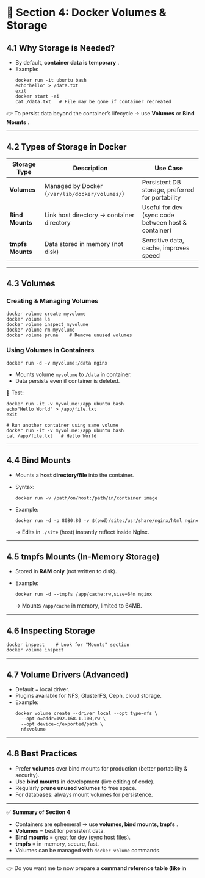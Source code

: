 
# 📘 Section 4: Docker Volumes & Storage

## 4.1 Why Storage is Needed?

* By default,  **container data is temporary** .
* Example:
  <pre class="overflow-visible!" data-start="339" data-end="506"><div class="contain-inline-size rounded-2xl relative bg-token-sidebar-surface-primary"><div class="sticky top-9"><div class="absolute end-0 bottom-0 flex h-9 items-center pe-2"><div class="bg-token-bg-elevated-secondary text-token-text-secondary flex items-center gap-4 rounded-sm px-2 font-sans text-xs"></div></div></div><div class="overflow-y-auto p-4" dir="ltr"><code class="whitespace-pre! language-bash"><span><span>docker run -it ubuntu bash
  </span><span>echo</span><span></span><span>"hello"</span><span> > /data.txt
  </span><span>exit</span><span>
  docker start -ai <container>
  </span><span>cat</span><span> /data.txt   </span><span># File may be gone if container recreated</span><span>
  </span></span></code></div></div></pre>

👉 To persist data beyond the container’s lifecycle → use **Volumes** or  **Bind Mounts** .

---

## 4.2 Types of Storage in Docker

| Storage Type           | Description                                      | Use Case                                            |
| ---------------------- | ------------------------------------------------ | --------------------------------------------------- |
| **Volumes**      | Managed by Docker (`/var/lib/docker/volumes/`) | Persistent DB storage, preferred for portability    |
| **Bind Mounts**  | Link host directory → container directory       | Useful for dev (sync code between host & container) |
| **tmpfs Mounts** | Data stored in memory (not disk)                 | Sensitive data, cache, improves speed               |

---

## 4.3 Volumes

### Creating & Managing Volumes

<pre class="overflow-visible!" data-start="1106" data-end="1268"><div class="contain-inline-size rounded-2xl relative bg-token-sidebar-surface-primary"><div class="sticky top-9"><div class="absolute end-0 bottom-0 flex h-9 items-center pe-2"><div class="bg-token-bg-elevated-secondary text-token-text-secondary flex items-center gap-4 rounded-sm px-2 font-sans text-xs"></div></div></div><div class="overflow-y-auto p-4" dir="ltr"><code class="whitespace-pre! language-bash"><span><span>docker volume create myvolume
docker volume </span><span>ls</span><span>
docker volume inspect myvolume
docker volume </span><span>rm</span><span> myvolume
docker volume prune    </span><span># Remove unused volumes</span><span>
</span></span></code></div></div></pre>

### Using Volumes in Containers

<pre class="overflow-visible!" data-start="1302" data-end="1351"><div class="contain-inline-size rounded-2xl relative bg-token-sidebar-surface-primary"><div class="sticky top-9"><div class="absolute end-0 bottom-0 flex h-9 items-center pe-2"><div class="bg-token-bg-elevated-secondary text-token-text-secondary flex items-center gap-4 rounded-sm px-2 font-sans text-xs"></div></div></div><div class="overflow-y-auto p-4" dir="ltr"><code class="whitespace-pre! language-bash"><span><span>docker run -d -v myvolume:/data nginx
</span></span></code></div></div></pre>

* Mounts volume `myvolume` to `/data` in container.
* Data persists even if container is deleted.

📌 Test:

<pre class="overflow-visible!" data-start="1464" data-end="1680"><div class="contain-inline-size rounded-2xl relative bg-token-sidebar-surface-primary"><div class="sticky top-9"><div class="absolute end-0 bottom-0 flex h-9 items-center pe-2"><div class="bg-token-bg-elevated-secondary text-token-text-secondary flex items-center gap-4 rounded-sm px-2 font-sans text-xs"></div></div></div><div class="overflow-y-auto p-4" dir="ltr"><code class="whitespace-pre! language-bash"><span><span>docker run -it -v myvolume:/app ubuntu bash
</span><span>echo</span><span></span><span>"Hello World"</span><span> > /app/file.txt
</span><span>exit</span><span>

</span><span># Run another container using same volume</span><span>
docker run -it -v myvolume:/app ubuntu bash
</span><span>cat</span><span> /app/file.txt   </span><span># Hello World</span><span>
</span></span></code></div></div></pre>

---

## 4.4 Bind Mounts

* Mounts a **host directory/file** into the container.
* Syntax:

  <pre class="overflow-visible!" data-start="1776" data-end="1844"><div class="contain-inline-size rounded-2xl relative bg-token-sidebar-surface-primary"><div class="sticky top-9"><div class="absolute end-0 bottom-0 flex h-9 items-center pe-2"><div class="bg-token-bg-elevated-secondary text-token-text-secondary flex items-center gap-4 rounded-sm px-2 font-sans text-xs"></div></div></div><div class="overflow-y-auto p-4" dir="ltr"><code class="whitespace-pre! language-bash"><span><span>docker run -v /path/on/host:/path/in/container image
  </span></span></code></div></div></pre>
* Example:

  <pre class="overflow-visible!" data-start="1858" data-end="1941"><div class="contain-inline-size rounded-2xl relative bg-token-sidebar-surface-primary"><div class="sticky top-9"><div class="absolute end-0 bottom-0 flex h-9 items-center pe-2"><div class="bg-token-bg-elevated-secondary text-token-text-secondary flex items-center gap-4 rounded-sm px-2 font-sans text-xs"></div></div></div><div class="overflow-y-auto p-4" dir="ltr"><code class="whitespace-pre! language-bash"><span><span>docker run -d -p 8080:80 -v $(</span><span>pwd</span><span>)/site:/usr/share/nginx/html nginx
  </span></span></code></div></div></pre>

  → Edits in `./site` (host) instantly reflect inside Nginx.

---

## 4.5 tmpfs Mounts (In-Memory Storage)

* Stored in **RAM only** (not written to disk).
* Example:

  <pre class="overflow-visible!" data-start="2112" data-end="2178"><div class="contain-inline-size rounded-2xl relative bg-token-sidebar-surface-primary"><div class="sticky top-9"><div class="absolute end-0 bottom-0 flex h-9 items-center pe-2"><div class="bg-token-bg-elevated-secondary text-token-text-secondary flex items-center gap-4 rounded-sm px-2 font-sans text-xs"></div></div></div><div class="overflow-y-auto p-4" dir="ltr"><code class="whitespace-pre! language-bash"><span><span>docker run -d --tmpfs /app/cache:rw,size=64m nginx
  </span></span></code></div></div></pre>

  → Mounts `/app/cache` in memory, limited to 64MB.

---

## 4.6 Inspecting Storage

<pre class="overflow-visible!" data-start="2263" data-end="2370"><div class="contain-inline-size rounded-2xl relative bg-token-sidebar-surface-primary"><div class="sticky top-9"><div class="absolute end-0 bottom-0 flex h-9 items-center pe-2"><div class="bg-token-bg-elevated-secondary text-token-text-secondary flex items-center gap-4 rounded-sm px-2 font-sans text-xs"></div></div></div><div class="overflow-y-auto p-4" dir="ltr"><code class="whitespace-pre! language-bash"><span><span>docker inspect <container_id>   </span><span># Look for "Mounts" section</span><span>
docker volume inspect <volume_name>
</span></span></code></div></div></pre>

---

## 4.7 Volume Drivers (Advanced)

* Default = local driver.
* Plugins available for NFS, GlusterFS, Ceph, cloud storage.
* Example:
  <pre class="overflow-visible!" data-start="2514" data-end="2667"><div class="contain-inline-size rounded-2xl relative bg-token-sidebar-surface-primary"><div class="sticky top-9"><div class="absolute end-0 bottom-0 flex h-9 items-center pe-2"><div class="bg-token-bg-elevated-secondary text-token-text-secondary flex items-center gap-4 rounded-sm px-2 font-sans text-xs"></div></div></div><div class="overflow-y-auto p-4" dir="ltr"><code class="whitespace-pre! language-bash"><span><span>docker volume create --driver </span><span>local</span><span> --opt </span><span>type</span><span>=nfs \
    --opt o=addr=192.168.1.100,rw \
    --opt device=:/exported/path \
    nfsvolume
  </span></span></code></div></div></pre>

---

## 4.8 Best Practices

* Prefer **volumes** over bind mounts for production (better portability & security).
* Use **bind mounts** in development (live editing of code).
* Regularly **prune unused volumes** to free space.
* For databases: always mount volumes for persistence.

---

✅ **Summary of Section 4**

* Containers are ephemeral → use  **volumes, bind mounts, tmpfs** .
* **Volumes** = best for persistent data.
* **Bind mounts** = great for dev (sync host files).
* **tmpfs** = in-memory, secure, fast.
* Volumes can be managed with `docker volume` commands.

---

👉 Do you want me to now prepare a **command reference table (like in**

